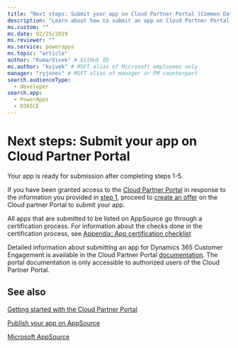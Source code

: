 ```yaml
---
title: "Next steps: Submit your app on Cloud Partner Portal (Common Data Service for Apps) | Microsoft Docs" # Intent and product brand in a unique string of 43-59 chars including spaces
description: "Learn about how to submit an app on Cloud Partner Portal to be listed on AppSource." # 115-145 characters including spaces. This abstract displays in the search result.
ms.custom: ""
ms.date: 02/25/2019
ms.reviewer: ""
ms.service: powerapps
ms.topic: "article"
author: "KumarVivek" # GitHub ID
ms.author: "kvivek" # MSFT alias of Microsoft employees only
manager: "ryjones" # MSFT alias of manager or PM counterpart
search.audienceType: 
  - developer
search.app: 
  - PowerApps
  - D365CE
---
```

# Next steps: Submit your app on Cloud Partner Portal

Your app is ready for submission after completing steps 1-5. 

If you have been granted access to the [Cloud Partner Portal](https://cloudpartner.azure.com) in response to the information you provided in [step 1](fill-app-submission-form-appsource.md), proceed to [create an offer](https://cloudpartner.azure.com/#new/microsoft-crm/form/offerSettings) on the Cloud partner Portal to submit your app. 

All apps that are submitted to be listed on AppSource go through a certification process. For information about the checks done in the certification process, see [Appendix: App certification checklist](appendix-app-certification-checklist.md)

Detailed information about submitting an app for Dynamics 365 Customer Engagement is available in the Cloud Partner Portal [documentation](https://cloudpartner.azure.com/#documentation/crm-create-offer). The portal documentation is only accessible to authorized users of the Cloud Partner Portal.

## See also

[Getting started with the Cloud Partner Portal](https://cloudpartner.azure.com/#documentation/getting-started-with-the-cloud-partner-portal)

[Publish your app on AppSource](publish-app-appsource.md)

[Microsoft AppSource](https://appsource.microsoft.com)
